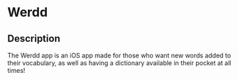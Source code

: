 # Werdd

<h2>Description</h2>
<p>
  The Werdd app is an iOS app made for those who want new words added to their vocabulary, as well as having a dictionary available in their pocket at all times!
</p>
